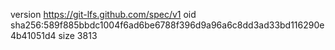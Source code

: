 version https://git-lfs.github.com/spec/v1
oid sha256:589f885bbdc1004f6ad6be6788f396d9a96a6c8dd3ad33bd116290e4b41051d4
size 3813
